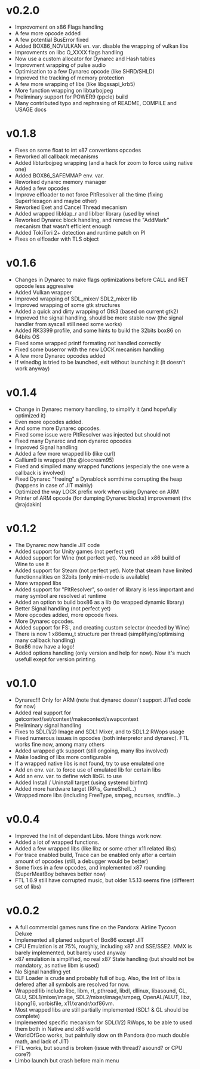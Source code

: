 v0.2.0
======
* Improvoment on x86 Flags handling
* A few more opcode added
* A few potential BusError fixed
* Added BOX86_NOVULKAN en. var. disable the wrapping of vulkan libs
* Improvments on libc O_XXXX flags handling
* Now use a custom allocator for Dynarec and Hash tables
* Improvment wrapping of pulse audio
* Optimisation to a few Dynarec opcode (like SHRD/SHLD)
* Improved the tracking of memory protection
* A few more wrapping of libs (like libgssapi_krb5)
* More function wrapping on libturbojpeg
* Preliminary support for POWER9 (ppcle) build
* Many contributed typo and rephrasing of README, COMPILE and USAGE docs

v0.1.8
======
* Fixes on some float to int x87 convertions opcodes
* Reworked all callback mecanisms
* Added libturbojpeg wrapping (and a hack for zoom to force using native one)
* Added BOX86_SAFEMMAP env. var.
* Reworked dynarec memory manager
* Added a few opcodes
* Improve elfloader to not force PltResolver all the time (fixing SuperHexagon and maybe other)
* Reworked Exet and Cancel Thread mecanism
* Added wrapped libldap_r and liblber library (used by wine)
* Reworked Dynarec block handling, and remove the "AddMark" mecanism that wasn't efficient enough
* Added TokiTori 2+ detection and runtime patch on PI
* Fixes on elfloader with TLS object

v0.1.6
======
* Changes in Dynarec to make flags optimizations before CALL and RET opcode less aggressive
* Added Vulkan wrapper
* Improved wrapping of SDL_mixer/ SDL2_mixer lib
* Improved wrapping of some gtk structures
* Added a quick and dirty wrapping of Gtk3 (based on current gtk2)
* Improved the signal handling, should be more stable now (the signal handler from syscall still need some works)
* Added RK3399 profile, and some hints to build the 32bits box86 on 64bits OS
* Fixed some wrapped printf formating not handled correctly
* Fixed some buserror with the new LOCK mecanism handling
* A few more Dynarec opcodes added
* If winedbg is tried to be launched, exit without launching it (it doesn't work anyway)

v0.1.4
======
* Change in Dynarec memory handling, to simplify it (and hopefully optimized it)
* Even more opcodes added.
* And some more Dynarec opcodes.
* Fixed some issue were PltResolver was injected but should not
* Fixed many Dynarec and non dynarec opcodes
* Improved Signal handling
* Added a few more wrapped lib (like curl)
* Gallium9 is wrapped (thx @icecream95)
* Fixed and simplied many wrapped functions (especialy the one were a callback is involved)
* Fixed Dynarec "freeing" a Dynablock somthime corrupting the heap (happens in case of JIT mainly)
* Optimized the way LOCK prefix work when using Dynarec on ARM
* Printer of ARM opcode (for dumping Dynarec blocks) improvement (thx @rajdakin)

v0.1.2
======
* The Dynarec now handle JIT code
* Added support for Unity games (not perfect yet)
* Added support for Wine (not perfect yet). You need an x86 build of Wine to use it
* Added support for Steam (not perfect yet). Note that steam have limited functionnalities on 32bits (only mini-mode is available)
* More wrapped libs
* Added support for "PltResolver", so order of library is less important and many symbol are resolved at runtime
* Added an option to build box86 as a lib (to wrapped dynamic library)
* Better Signal handling (not perfect yet)
* More opcodes added, more opcode fixes.
* More Dynarec opcodes.
* Added support for FS:, and creating custom selector (needed by Wine)
* There is now 1 x86emu_t structure per thread (simplifying/optimising many callback handling)
* Box86 now have a logo!
* Added options handling (only version and help for now). Now it's much usefull exept for version printing.


v0.1.0
=======
* Dynarec!!! Only for ARM (note that dynarec doesn't support JITed code for now)
* Added real support for getcontext/set/context/makecontext/swapcontext
* Preliminary signal handling
* Fixes to SDL(1/2) Image and SDL1 Mixer, and to SDL1.2 RWops usage
* Fixed numerous issues in opcodes (both interpretor and dynarec). FTL works fine now, among many others
* Added wrapped gtk support (still ongoing, many libs involved)
* Make loading of libs more configurable
* If a wrapped native libs is not found, try to use emulated one
* Add en env. var. to force use of emulated lib for certain libs
* Add an env. var. to define wich libGL to use
* Added Install / Uninstall target (using systemd binfmt)
* Added more hardware target (RPis, GameShell...)
* Wrapped more libs (including FreeType, smpeg, ncurses, sndfile...)

v0.0.4
=======
* Improved the Init of dependant Libs. More things work now.
* Added a lot of wrapped functions.
* Added a few wrapped libs (like libz or some other x11 related libs)
* For trace enabled build, Trace can be enabled only after a certain amount of opcodes (still, a debugger would be better)
* Some fixes in a few opcodes, and implemented x87 rounding (SuperMeatBoy behaves better now)
* FTL 1.6.9 still have corrupted music, but older 1.5.13 seems fine (different set of libs)

v0.0.2
=======
* A full commercial games runs fine on the Pandora: Airline Tycoon Deluxe
* Implemented all planed subpart of Box86 except JIT
* CPU Emulation is at 75%, roughly, including x87 and SSE/SSE2. MMX is barely implemented, but barely used anyway
* x87 emulation is simplified, no real x87 State handling (but should not be mandatory, as native libm is used)
* No Signal handling yet
* ELF Loader is crude and probably full of bug. Also, the Init of libs is defered after all symbols are resolved for now.
* Wrapped lib include libc, libm, rt, pthread, libdl, dllinux, libasound, GL, GLU, SDL1/mixer/image, SDL2/mixer/image/smpeg, OpenAL/ALUT, libz, libpng16, vorbisfile, x11/xrandr/xxf86vm.
* Most wrapped libs are still partially implemented (SDL1 & GL should be complete)
* Implemented specific mecanism for SDL(1/2) RWops, to be able to used them both in Native and x86 world
* WorldOfGoo works, but painfully slow on th Pandora (too much double math, and lack of JIT)
* FTL works, but sound is broken (issue with thread? asound? or CPU core?)
* Limbo launch but crash before main menu

